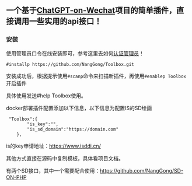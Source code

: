 ## 一个基于[ChatGPT-on-Wechat](https://github.com/zhayujie/chatgpt-on-wechat)项目的简单插件，直接调用一些实用的api接口！

### 安装

使用管理员口令在线安装即可，参考这里去如何[认证管理员](https://www.wangpc.cc/aigc/chatgpt-on-wechat_plugin/)！

```
#installp https://github.com/NangGong/Toolbox.git
```

安装成功后，根据提示使用`#scanp`命令来扫描新插件，再使用`#enablep Toolbox`开启插件

具体使用发送#help Toolbox使用。

docker部署插件配置添加以下信息，以下信息为配置IS的SD绘画
```
 "Toolbox":{
        "is_key":"",
        "is_sd_domain":"https://domain.com"
    },
```
is的key申请地址：https://www.isddi.cn/

其他方式直接在源码中复制模板，具体看项目文档。

有两个SD接口，其中一个需要配合使用：https://github.com/NangGong/SD-ON-PHP



